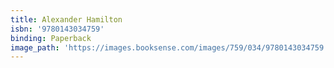 ```yaml
---
title: Alexander Hamilton
isbn: '9780143034759'
binding: Paperback
image_path: 'https://images.booksense.com/images/759/034/9780143034759.jpg'
---
```


